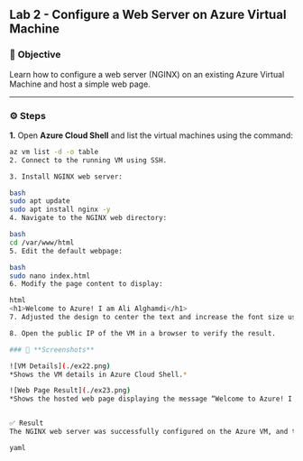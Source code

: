 ## **Lab 2 - Configure a Web Server on Azure Virtual Machine**

### 🎯 **Objective**
Learn how to configure a web server (NGINX) on an existing Azure Virtual Machine and host a simple web page.

---

### ⚙️ **Steps**

**1.** Open **Azure Cloud Shell** and list the virtual machines using the command:
```bash
az vm list -d -o table
2. Connect to the running VM using SSH.

3. Install NGINX web server:

bash
sudo apt update
sudo apt install nginx -y
4. Navigate to the NGINX web directory:

bash
cd /var/www/html
5. Edit the default webpage:

bash
sudo nano index.html
6. Modify the page content to display:

html
<h1>Welcome to Azure! I am Ali Alghamdi</h1>
7. Adjusted the design to center the text and increase the font size using simple CSS styling.

8. Open the public IP of the VM in a browser to verify the result.

### 📸 **Screenshots**

![VM Details](./ex22.png)
*Shows the VM details in Azure Cloud Shell.*

![Web Page Result](./ex23.png)
*Shows the hosted web page displaying the message “Welcome to Azure! I am Ali Alghamdi”.*


✅ Result
The NGINX web server was successfully configured on the Azure VM, and the custom webpage loaded correctly in the browser.

yaml
